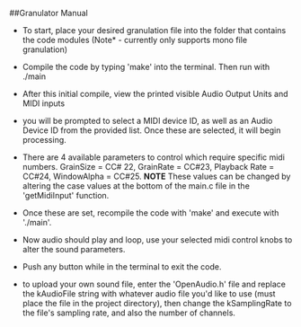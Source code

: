 ##Granulator Manual

- To start, place your desired granulation file into the folder that contains the code modules (Note\* - currently only supports mono file granulation)

- Compile the code by typing 'make' into the terminal. Then run with ./main

- After this initial compile, view the printed visible Audio Output Units and MIDI inputs

- you will be prompted to select a MIDI device ID, as well as an Audio Device ID from the provided list. Once these are selected, it will begin processing.

- There are 4 available parameters to control which require specific midi numbers. GrainSize = CC# 22, GrainRate = CC#23, Playback Rate = CC#24, WindowAlpha = CC#25. **NOTE** These values can be changed by altering the case values at the bottom of the main.c file in the 'getMidiInput' function.

- Once these are set, recompile the code with 'make' and execute with './main'.

- Now audio should play and loop, use your selected midi control knobs to alter the sound parameters.

- Push any button while in the terminal to exit the code.

- to upload your own sound file, enter the 'OpenAudio.h' file and replace the kAudioFile string with whatever audio file you'd like to use (must place the file in the project directory), then change the kSamplingRate to the file's sampling rate, and also the number of channels.
